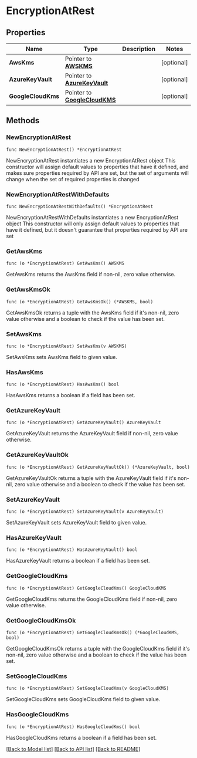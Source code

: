 # EncryptionAtRest

## Properties

Name | Type | Description | Notes
------------ | ------------- | ------------- | -------------
**AwsKms** | Pointer to [**AWSKMS**](AWSKMS.md) |  | [optional] 
**AzureKeyVault** | Pointer to [**AzureKeyVault**](AzureKeyVault.md) |  | [optional] 
**GoogleCloudKms** | Pointer to [**GoogleCloudKMS**](GoogleCloudKMS.md) |  | [optional] 

## Methods

### NewEncryptionAtRest

`func NewEncryptionAtRest() *EncryptionAtRest`

NewEncryptionAtRest instantiates a new EncryptionAtRest object
This constructor will assign default values to properties that have it defined,
and makes sure properties required by API are set, but the set of arguments
will change when the set of required properties is changed

### NewEncryptionAtRestWithDefaults

`func NewEncryptionAtRestWithDefaults() *EncryptionAtRest`

NewEncryptionAtRestWithDefaults instantiates a new EncryptionAtRest object
This constructor will only assign default values to properties that have it defined,
but it doesn't guarantee that properties required by API are set

### GetAwsKms

`func (o *EncryptionAtRest) GetAwsKms() AWSKMS`

GetAwsKms returns the AwsKms field if non-nil, zero value otherwise.

### GetAwsKmsOk

`func (o *EncryptionAtRest) GetAwsKmsOk() (*AWSKMS, bool)`

GetAwsKmsOk returns a tuple with the AwsKms field if it's non-nil, zero value otherwise
and a boolean to check if the value has been set.

### SetAwsKms

`func (o *EncryptionAtRest) SetAwsKms(v AWSKMS)`

SetAwsKms sets AwsKms field to given value.

### HasAwsKms

`func (o *EncryptionAtRest) HasAwsKms() bool`

HasAwsKms returns a boolean if a field has been set.

### GetAzureKeyVault

`func (o *EncryptionAtRest) GetAzureKeyVault() AzureKeyVault`

GetAzureKeyVault returns the AzureKeyVault field if non-nil, zero value otherwise.

### GetAzureKeyVaultOk

`func (o *EncryptionAtRest) GetAzureKeyVaultOk() (*AzureKeyVault, bool)`

GetAzureKeyVaultOk returns a tuple with the AzureKeyVault field if it's non-nil, zero value otherwise
and a boolean to check if the value has been set.

### SetAzureKeyVault

`func (o *EncryptionAtRest) SetAzureKeyVault(v AzureKeyVault)`

SetAzureKeyVault sets AzureKeyVault field to given value.

### HasAzureKeyVault

`func (o *EncryptionAtRest) HasAzureKeyVault() bool`

HasAzureKeyVault returns a boolean if a field has been set.

### GetGoogleCloudKms

`func (o *EncryptionAtRest) GetGoogleCloudKms() GoogleCloudKMS`

GetGoogleCloudKms returns the GoogleCloudKms field if non-nil, zero value otherwise.

### GetGoogleCloudKmsOk

`func (o *EncryptionAtRest) GetGoogleCloudKmsOk() (*GoogleCloudKMS, bool)`

GetGoogleCloudKmsOk returns a tuple with the GoogleCloudKms field if it's non-nil, zero value otherwise
and a boolean to check if the value has been set.

### SetGoogleCloudKms

`func (o *EncryptionAtRest) SetGoogleCloudKms(v GoogleCloudKMS)`

SetGoogleCloudKms sets GoogleCloudKms field to given value.

### HasGoogleCloudKms

`func (o *EncryptionAtRest) HasGoogleCloudKms() bool`

HasGoogleCloudKms returns a boolean if a field has been set.


[[Back to Model list]](../README.md#documentation-for-models) [[Back to API list]](../README.md#documentation-for-api-endpoints) [[Back to README]](../README.md)


